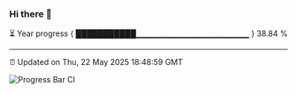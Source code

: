 ### Hi there 👋

⏳ Year progress { ███████████▁▁▁▁▁▁▁▁▁▁▁▁▁▁▁▁▁▁▁ } 38.84 %

---

⏰ Updated on Thu, 22 May 2025 18:48:59 GMT

![Progress Bar CI](https://github.com/IshwaranRudhara/GIT-ACTION/workflows/Progress%20Bar%20CI/badge.svg)
